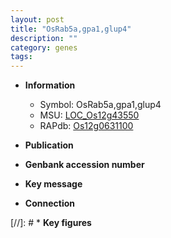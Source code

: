 ```yaml
---
layout: post
title: "OsRab5a,gpa1,glup4"
description: ""
category: genes
tags: 
---
```


* **Information**  
    + Symbol: OsRab5a,gpa1,glup4  
    + MSU: [LOC_Os12g43550](http://rice.uga.edu/cgi-bin/ORF_infopage.cgi?orf=LOC_Os12g43550)  
    + RAPdb: [Os12g0631100](http://rapdb.dna.affrc.go.jp/viewer/gbrowse_details/irgsp1?name=Os12g0631100)  

* **Publication**  

* **Genbank accession number**  

* **Key message**  

* **Connection**  

[//]: # * **Key figures**  


